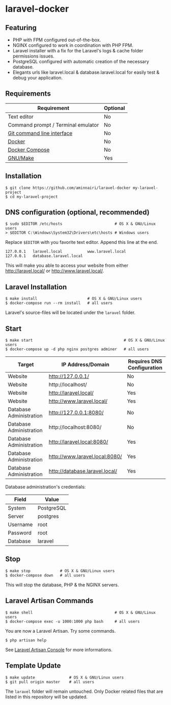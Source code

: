 # laravel-docker

## Featuring

- PHP with FPM configured out-of-the-box.
- NGINX configured to work in coordination with PHP FPM.
- Laravel installer with a fix for the Laravel's logs & cache folder permissions issues.
- PostgreSQL configured with automatic creation of the necessary database.
- Elegants urls like laravel.local & database.laravel.local for easily test & debug your application.

## Requirements

Requirement | Optional
---|---
Text editor | No
Command prompt / Terminal emulator | No
[Git command line interface](https://git-scm.com/) | No
[Docker](https://www.docker.com/) | No
[Docker Compose](https://docs.docker.com/compose/) | No
[GNU/Make](https://www.gnu.org/software/make/) | Yes

## Installation

```console
$ git clone https://github.com/aminnairi/laravel-docker my-laravel-project
$ cd my-laravel-project
```

## DNS configuration (optional, recommended)

```console
$ sudo $EDITOR /etc/hosts                       # OS X & GNU/Linux users
> $EDITOR C:\Windows\System32\Drivers\etc\hosts # Windows users
```

Replace `$EDITOR` with you favorite text editor. Append this line at the end.

```
127.0.0.1   laravel.local           www.laravel.local
127.0.0.1   database.laravel.local
```

This will make you able to access your website from either http://laravel.local/ or http://www.laravel.local/.

## Laravel Installation

```console
$ make install                      # OS X & GNU/Linux users
$ docker-compose run --rm install   # all users
```

Laravel's source-files will be located under the `laravel` folder.

## Start

```console
$ make start                                        # OS X & GNU/Linux users
$ docker-compose up -d php nginx postgres adminer   # all users
```

Target | IP Address/Domain | Requires DNS Configuration
---|---|---
Website | http://127.0.0.1/ | No
Website | http://localhost/ | No
Website | http://laravel.local/ | Yes
Website | http://www.laravel.local/ | Yes
Database Administration | http://127.0.0.1:8080/ | No
Database Administration | http://localhost:8080/ | No
Database Administration | http://laravel.local:8080/  | Yes
Database Administration | http://www.laravel.local:8080/  | Yes
Database Administration | http://database.laravel.local/  | Yes

Database administration's credentials:

Field | Value
---|---
System | PostgreSQL
Server | postgres
Username | root
Password | root
Database | laravel

## Stop

```console
$ make stop             # OS X & GNU/Linux users
$ docker-compose down   # all users
```

This will stop the database, PHP & the NGINX servers.

## Laravel Artisan Commands

```console
$ make shell                                    # OS X & GNU/Linux users
$ docker-compose exec -u 1000:1000 php bash     # all users
```

You are now a Laravel Artisan. Try some commands.

```console
$ php artisan help
```

See [Laravel Artisan Console](https://laravel.com/docs/master/artisan) for more informations.

## Template Update

```console
$ make update               # OS X & GNU/Linux users
$ git pull origin master    # all users
```

The `laravel` folder will remain untouched. Only Docker related files that are listed in this repository will be updated.